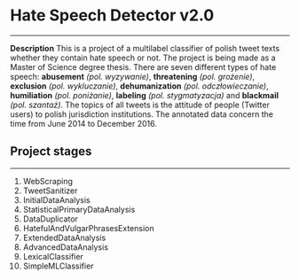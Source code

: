 # Hate Speech Detector v2.0
---
**Description**
This is a project of a multilabel classifier of polish tweet texts whether they contain hate speech or not. The project is being made as a Master of Science degree thesis. There are seven different types of hate speech: **abusement** *(pol. wyzywanie)*, **threatening** *(pol. grożenie)*, **exclusion** *(pol. wykluczanie)*, **dehumanization** *(pol. odczłowieczanie)*, **humiliation** *(pol. poniżanie)*, **labeling** *(pol. stygmatyzacja)* and **blackmail** *(pol. szantaż)*. The topics of all tweets is the attitude of people (Twitter users) to polish jurisdiction institutions. The annotated data concern the time from June 2014 to December 2016.

## Project stages
---
1. WebScraping
2. TweetSanitizer
3. InitialDataAnalysis
4. StatisticalPrimaryDataAnalysis
5. DataDuplicator
6. HatefulAndVulgarPhrasesExtension
7. ExtendedDataAnalysis
8. AdvancedDataAnalysis
9. LexicalClassifier
10. SimpleMLClassifier
